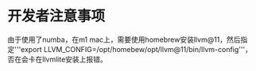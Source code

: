 # 开发者注意事项
由于使用了numba，在m1 mac上，需要使用homebrew安装llvm@11，然后指定'''export LLVM_CONFIG=/opt/homebew/opt/llvm@11/bin/llvm-config'''，否在会卡在llvmlite安装上报错。